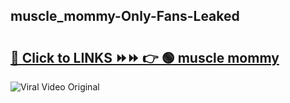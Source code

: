 
 ## muscle_mommy-Only-Fans-Leaked

# <h2><a href="https://clipsfans.com/muscle_mommy&ref=git">🔗 Click to LINKS ⏩⏩ 👉 🟢 muscle mommy </a></h2>

<a href="https://clipsfans.com/muscle_mommy&ref=git" rel="nofollow" data-target="animated-image.originalLink"><img src="https://i.ibb.co.com/xMMVF88/686577567.gif" alt="Viral Video Original" style="max-width: 100%; display: inline-block;" data-target="animated-image.originalImage"></a>
